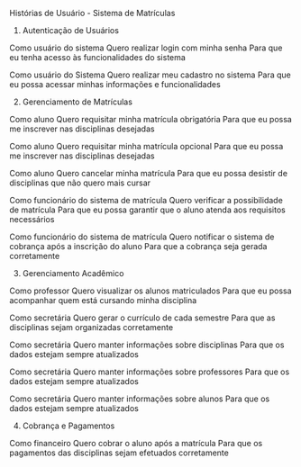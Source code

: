 Histórias de Usuário - Sistema de Matrículas

1. Autenticação de Usuários

Como usuário do sistema
Quero realizar login com minha senha
Para que eu tenha acesso às funcionalidades do sistema

Como usuário do Sistema
Quero realizar meu cadastro no sistema
Para que eu possa acessar minhas informações e funcionalidades

2. Gerenciamento de Matrículas

Como aluno
Quero requisitar minha matrícula obrigatória
Para que eu possa me inscrever nas disciplinas desejadas

Como aluno
Quero requisitar minha matrícula opcional
Para que eu possa me inscrever nas disciplinas desejadas

Como aluno
Quero cancelar minha matrícula
Para que eu possa desistir de disciplinas que não quero mais cursar

Como funcionário do sistema de matrícula
Quero verificar a possibilidade de matrícula
Para que eu possa garantir que o aluno atenda aos requisitos necessários

Como funcionário do sistema de matrícula
Quero notificar o sistema de cobrança após a inscrição do aluno
Para que a cobrança seja gerada corretamente

3. Gerenciamento Acadêmico

Como professor
Quero visualizar os alunos matriculados
Para que eu possa acompanhar quem está cursando minha disciplina

Como secretária
Quero gerar o currículo de cada semestre
Para que as disciplinas sejam organizadas corretamente

Como secretária
Quero manter informações sobre disciplinas
Para que os dados estejam sempre atualizados

Como secretária
Quero manter informações sobre professores
Para que os dados estejam sempre atualizados

Como secretária
Quero manter informações sobre alunos
Para que os dados estejam sempre atualizados

4. Cobrança e Pagamentos

Como financeiro
Quero cobrar o aluno após a matrícula
Para que os pagamentos das disciplinas sejam efetuados corretamente
